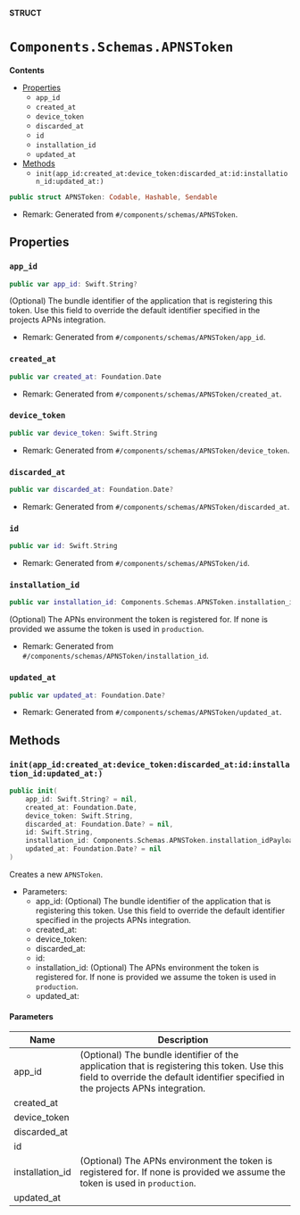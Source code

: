 **STRUCT**

# `Components.Schemas.APNSToken`

**Contents**

- [Properties](#properties)
  - `app_id`
  - `created_at`
  - `device_token`
  - `discarded_at`
  - `id`
  - `installation_id`
  - `updated_at`
- [Methods](#methods)
  - `init(app_id:created_at:device_token:discarded_at:id:installation_id:updated_at:)`

```swift
public struct APNSToken: Codable, Hashable, Sendable
```

- Remark: Generated from `#/components/schemas/APNSToken`.

## Properties
### `app_id`

```swift
public var app_id: Swift.String?
```

(Optional) The bundle identifier of the application that is registering this token. Use this field to override the default identifier specified in the projects APNs integration.

- Remark: Generated from `#/components/schemas/APNSToken/app_id`.

### `created_at`

```swift
public var created_at: Foundation.Date
```

- Remark: Generated from `#/components/schemas/APNSToken/created_at`.

### `device_token`

```swift
public var device_token: Swift.String
```

- Remark: Generated from `#/components/schemas/APNSToken/device_token`.

### `discarded_at`

```swift
public var discarded_at: Foundation.Date?
```

- Remark: Generated from `#/components/schemas/APNSToken/discarded_at`.

### `id`

```swift
public var id: Swift.String
```

- Remark: Generated from `#/components/schemas/APNSToken/id`.

### `installation_id`

```swift
public var installation_id: Components.Schemas.APNSToken.installation_idPayload?
```

(Optional) The APNs environment the token is registered for. If none is provided we assume the token is used in `production`.

- Remark: Generated from `#/components/schemas/APNSToken/installation_id`.

### `updated_at`

```swift
public var updated_at: Foundation.Date?
```

- Remark: Generated from `#/components/schemas/APNSToken/updated_at`.

## Methods
### `init(app_id:created_at:device_token:discarded_at:id:installation_id:updated_at:)`

```swift
public init(
    app_id: Swift.String? = nil,
    created_at: Foundation.Date,
    device_token: Swift.String,
    discarded_at: Foundation.Date? = nil,
    id: Swift.String,
    installation_id: Components.Schemas.APNSToken.installation_idPayload? = nil,
    updated_at: Foundation.Date? = nil
)
```

Creates a new `APNSToken`.

- Parameters:
  - app_id: (Optional) The bundle identifier of the application that is registering this token. Use this field to override the default identifier specified in the projects APNs integration.
  - created_at:
  - device_token:
  - discarded_at:
  - id:
  - installation_id: (Optional) The APNs environment the token is registered for. If none is provided we assume the token is used in `production`.
  - updated_at:

#### Parameters

| Name | Description |
| ---- | ----------- |
| app_id | (Optional) The bundle identifier of the application that is registering this token. Use this field to override the default identifier specified in the projects APNs integration. |
| created_at |  |
| device_token |  |
| discarded_at |  |
| id |  |
| installation_id | (Optional) The APNs environment the token is registered for. If none is provided we assume the token is used in `production`. |
| updated_at |  |